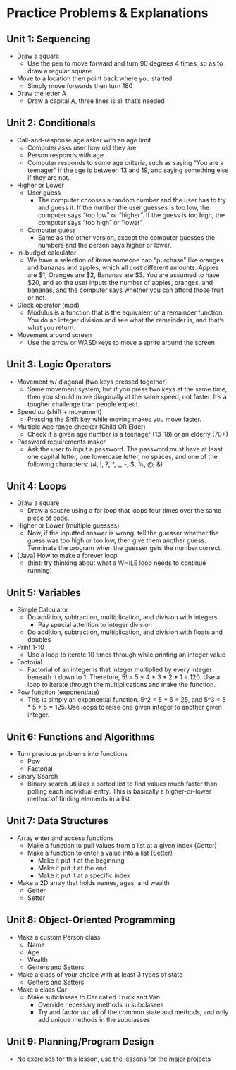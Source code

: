 # Practice Problems & Explanations

## Unit 1: Sequencing
* Draw a square
  * Use the pen to move forward and turn 90 degrees 4 times, so as to draw a regular square
* Move to a location then point back where you started
  * Simply move forwards then turn 180
* Draw the letter A
  * Draw a capital A, three lines is all that’s needed

## Unit 2: Conditionals
* Call-and-response age asker with an age limit
  * Computer asks user how old they are
  * Person responds with age
  * Computer responds to some age criteria, such as saying “You are a teenager” if the age is between 13 and 19, and saying something else if they are not.
* Higher or Lower
  * User guess
    * The computer chooses a random number and the user has to try and guess it. If the number the user guesses is too low, the computer says “too low” or “higher”. If the guess is too high, the computer says “too high” or “lower”
  * Computer guess
    * Same as the other version, except the computer guesses the numbers and the person says higher or lower.
* In-budget calculator
  * We have a selection of items someone can “purchase” like oranges and bananas and apples, which all cost different amounts. Apples are $1, Oranges are $2, Bananas are $3. You are assumed to have $20, and so the user inputs the number of apples, oranges, and bananas, and the computer says whether you can afford those fruit or not.
* Clock operator (mod)
  * Modulus is a function that is the equivalent of a remainder function. You do an integer division and see what the remainder is, and that’s what you return.
* Movement around screen
  * Use the arrow or WASD keys to move a sprite around the screen

## Unit 3: Logic Operators
* Movement w/ diagonal (two keys pressed together)
  * Same movement system, but if you press two keys at the same time, then you should move diagonally at the same speed, not faster. It’s a tougher challenge than people expect.
* Speed up (shift + movement)
  * Pressing the Shift key while moving makes you move faster.
* Multiple Age range checker (Child OR Elder)
  * Check if a given age number is a teenager (13-18) or an elderly (70+)
* Password requirements maker
  * Ask the user to input a password. The password must have at least one capital letter, one lowercase letter, no spaces, and one of the following characters: (#, !, ?, *, _, -, $, %, @, &)

## Unit 4: Loops
* Draw a square
  * Draw a square using a for loop that loops four times over the same piece of code.
* Higher or Lower (multiple guesses)
  * Now, if the inputted answer is wrong, tell the guesser whether the guess was too high or too low, then give them another guess. Terminate the program when the guesser gets the number correct.
* (Java) How to make a forever loop
  * (hint: try thinking about what a WHILE loop needs to continue running)

## Unit 5: Variables
* Simple Calculator
  * Do addition, subtraction, multiplication, and division with integers
    * Pay special attention to integer division
  * Do addition, subtraction, multiplication, and division with floats and doubles
* Print 1-10
  * Use a loop to iterate 10 times through while printing an integer value
* Factorial
  * Factorial of an integer is that integer multiplied by every integer beneath it down to 1. Therefore, 5! = 5 * 4 * 3 * 2 * 1 = 120. Use a loop to iterate through the multiplications and make the function.
* Pow function (exponentiate)
  * This is simply an exponential function. 5^2 = 5 * 5 = 25, and 5^3 = 5 * 5 * 5 = 125. Use loops to raise one given integer to another given integer.

## Unit 6: Functions and Algorithms
* Turn previous problems into functions
  * Pow
  * Factorial
* Binary Search
  * Binary search utilizes a sorted list to find values much faster than polling each individual entry. This is basically a higher-or-lower method of finding elements in a list.

## Unit 7: Data Structures
* Array enter and access functions
  * Make a function to pull values from a list at a given index (Getter)
  * Make a function to enter a value into a list (Setter)
    * Make it put it at the beginning
    * Make it put it at the end
    * Make it put it at a specific index
* Make a 2D array that holds names, ages, and wealth
  * Getter
  * Setter

## Unit 8: Object-Oriented Programming
* Make a custom Person class
  * Name
  * Age
  * Wealth
  * Getters and Setters
* Make a class of your choice with at least 3 types of state
  * Getters and Setters
* Make a class Car
  * Make subclasses to Car called Truck and Van
    * Override necessary methods in subclasses
    * Try and factor out all of the common state and methods, and only add unique methods in the subclasses

## Unit 9: Planning/Program Design
* No exercises for this lesson, use the lessons for the major projects

